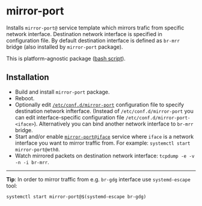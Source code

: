 # mirror-port

Installs `mirror-port@` service template which mirrors trafic from specific network interface.
Destination network interface is specified in configuration file.
By default destination interface is defined as `br-mrr` bridge (also installed by `mirror-port` package).

This is platform-agnostic package ([bash script](mirror-port.sh)).

## Installation

- Build and install `mirror-port` package.
- Reboot.
- Optionally edit [`/etc/conf.d/mirror-port`](env)
  configuration file to specify destination network infterface.
  (Instead of `/etc/conf.d/mirror-port` you can edit interface-specific configuration file
  `/etc/conf.d/mirror-port-<iface>`).
  Alternatively you can bind another network interface to `br-mrr` bridge.
- Start and/or enable [`mirror-port@iface`](mirror-port/mirror-port@.service) service
  where `iface` is a network interface you want to mirror traffic from. For example:
  `systemctl start mirror-port@eth0`.
- Watch mirrored packets on destination network interface: `tcpdump -e -v -n -i br-mrr`.

----

**Tip**: In order to  mirror traffic from e.g. `br-gdg` interface use `systemd-escape` tool:
````
systemctl start mirror-port@$(systemd-escape br-gdg)
````
